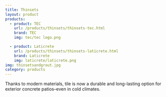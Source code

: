 ```yaml
---
title: Thinsets
layout: product
products:
  - product: TEC
    url: /products/thinsets/thinsets-tec.html
    brand: TEC
    img: tec/tec logo.png

  - product: Laticrete
    url: /products/thinsets/thinsets-laticrete.html
    brand: Laticrete
    img: laticrete/laticrete.png
img: thinsetsandgrout.jpg
category: products
---
```


Thanks to modern materials, tile is now a durable and long-lasting option for exterior concrete patios–even in cold climates.
